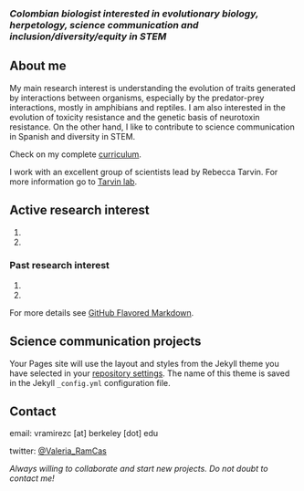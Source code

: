 ### _Colombian biologist interested in evolutionary biology, herpetology, science communication and inclusion/diversity/equity in STEM_

## About me

My main research interest is understanding the evolution of traits generated by interactions between organisms, especially by the predator-prey interactions, mostly in amphibians and reptiles. I am also interested in the evolution of toxicity resistance and the genetic basis of neurotoxin resistance. On the other hand, I like to contribute to science communication in Spanish and diversity in STEM. 


Check on my complete [curriculum](https://github.com/esperando370/vramirezc_website/edit/master/curriculum.md).

I work with an excellent group of scientists lead by Rebecca Tarvin. For more information go to [Tarvin lab](https://www.tarvinlab.org/).

## Active research interest

1. 
2.

### Past research interest

1.
2.


For more details see [GitHub Flavored Markdown](https://guides.github.com/features/mastering-markdown/).

## Science communication projects

Your Pages site will use the layout and styles from the Jekyll theme you have selected in your [repository settings](https://github.com/esperando370/vramirezc_website/settings). The name of this theme is saved in the Jekyll `_config.yml` configuration file.

## Contact
email: vramirezc [at] berkeley [dot] edu

twitter: [@Valeria_RamCas](https://twitter.com/Valeria_RamCas)

*Always willing to collaborate and start new projects. Do not doubt to contact me!*
